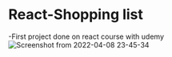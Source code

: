 # React-Shopping list
-First project done on react course with udemy
![Screenshot from 2022-04-08 23-45-34](https://user-images.githubusercontent.com/56757574/162536409-4948e32d-3655-4ba9-9a0a-0e888ef3e294.png)

